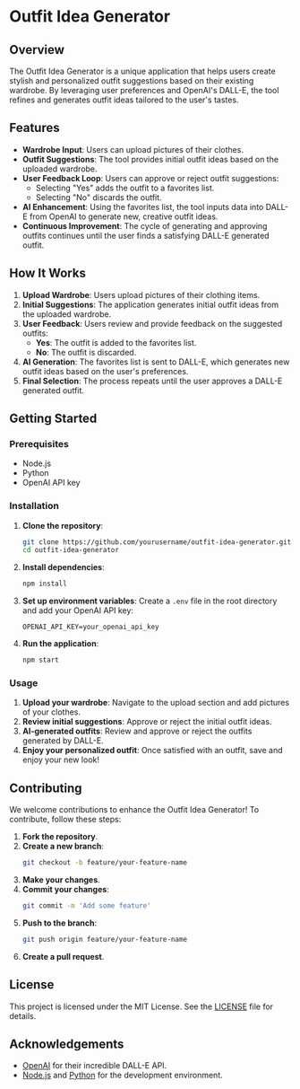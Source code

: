 # Outfit Idea Generator

## Overview

The Outfit Idea Generator is a unique application that helps users create stylish and personalized outfit suggestions based on their existing wardrobe. By leveraging user preferences and OpenAI's DALL-E, the tool refines and generates outfit ideas tailored to the user's tastes.

## Features

- **Wardrobe Input**: Users can upload pictures of their clothes.
- **Outfit Suggestions**: The tool provides initial outfit ideas based on the uploaded wardrobe.
- **User Feedback Loop**: Users can approve or reject outfit suggestions:
  - Selecting "Yes" adds the outfit to a favorites list.
  - Selecting "No" discards the outfit.
- **AI Enhancement**: Using the favorites list, the tool inputs data into DALL-E from OpenAI to generate new, creative outfit ideas.
- **Continuous Improvement**: The cycle of generating and approving outfits continues until the user finds a satisfying DALL-E generated outfit.

## How It Works

1. **Upload Wardrobe**: Users upload pictures of their clothing items.
2. **Initial Suggestions**: The application generates initial outfit ideas from the uploaded wardrobe.
3. **User Feedback**: Users review and provide feedback on the suggested outfits:
    - **Yes**: The outfit is added to the favorites list.
    - **No**: The outfit is discarded.
4. **AI Generation**: The favorites list is sent to DALL-E, which generates new outfit ideas based on the user's preferences.
5. **Final Selection**: The process repeats until the user approves a DALL-E generated outfit.

## Getting Started

### Prerequisites

- Node.js
- Python
- OpenAI API key

### Installation

1. **Clone the repository**:
    ```bash
    git clone https://github.com/yourusername/outfit-idea-generator.git
    cd outfit-idea-generator
    ```

2. **Install dependencies**:
    ```bash
    npm install
    ```

3. **Set up environment variables**:
    Create a `.env` file in the root directory and add your OpenAI API key:
    ```plaintext
    OPENAI_API_KEY=your_openai_api_key
    ```

4. **Run the application**:
    ```bash
    npm start
    ```

### Usage

1. **Upload your wardrobe**: Navigate to the upload section and add pictures of your clothes.
2. **Review initial suggestions**: Approve or reject the initial outfit ideas.
3. **AI-generated outfits**: Review and approve or reject the outfits generated by DALL-E.
4. **Enjoy your personalized outfit**: Once satisfied with an outfit, save and enjoy your new look!

## Contributing

We welcome contributions to enhance the Outfit Idea Generator! To contribute, follow these steps:

1. **Fork the repository**.
2. **Create a new branch**:
    ```bash
    git checkout -b feature/your-feature-name
    ```
3. **Make your changes**.
4. **Commit your changes**:
    ```bash
    git commit -m 'Add some feature'
    ```
5. **Push to the branch**:
    ```bash
    git push origin feature/your-feature-name
    ```
6. **Create a pull request**.

## License

This project is licensed under the MIT License. See the [LICENSE](LICENSE) file for details.

## Acknowledgements

- [OpenAI](https://openai.com/) for their incredible DALL-E API.
- [Node.js](https://nodejs.org/) and [Python](https://www.python.org/) for the development environment.
